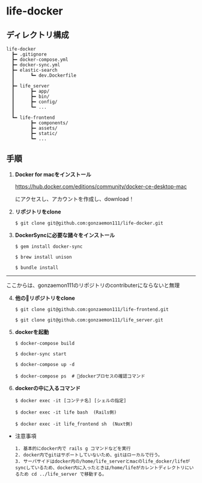 # life-docker

## ディレクトリ構成

```
life-docker
  ┣━ .gitignore
  ┣━ docker-compose.yml
  ┣━ docker-sync.yml
  ┣━ elastic-search
  ┃      ┗━ dev.Dockerfile
  ┃
  ┣━ life_server
  ┃      ┣━ app/
  ┃      ┣━ bin/
  ┃      ┣━ config/
  ┃      ┗━ ...
  ┃
  ┗━ life-frontend
         ┣━ components/
         ┣━ assets/
         ┣━ static/
         ┗━ ...
```

## 手順

1. **Docker for macをインストール**

    https://hub.docker.com/editions/community/docker-ce-desktop-mac

    にアクセスし、アカウントを作成し、download！

2. **リポジトリをclone**

    ```
    $ git clone git@github.com:gonzaemon111/life-docker.git
    ```

3. **DockerSyncに必要な諸々をインストール**

    ```
    $ gem install docker-sync

    $ brew install unison

    $ bundle install
    ```

---

ここからは、gonzaemon111のリポジトリのcontributerにならないと無理



4. **他のリポジトリをclone**

    ```
    $ git clone git@github.com:gonzaemon111/life-frontend.git

    $ git clone git@github.com:gonzaemon111/life_server.git
    ```

5. **dockerを起動**

    ```
    $ docker-compose build

    $ docker-sync start

    $ docker-compose up -d

    $ docker-compose ps  # dockerプロセスの確認コマンド
    ```

6. **dockerの中に入るコマンド**

    ```
    $ docker exec -it [コンテナ名] [シェルの指定]

    $ docker exec -it life bash  (Rails側)

    $ docker exec -it life_frontend sh  (Nuxt側)
    ```

* 注意事項

    ```
    1. 基本的にdocker内で rails g コマンドなどを実行
    2. docker内でgitはサポートしていないため、gitはローカルで行う。
    3. サーバサイドはdocker内の/home/life_serverとmacのlife_docker/lifeがsyncしているため、docker内に入ったときは/home/lifeがカレントディレクトリにいるため cd ../life_server で移動する。
    ```
